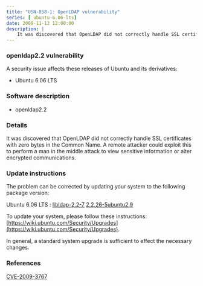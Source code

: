 ```yaml
---
title: "USN-858-1: OpenLDAP vulnerability"
series: [ ubuntu-6.06-lts]
date: 2009-11-12 12:00:00
description: |
    It was discovered that OpenLDAP did not correctly handle SSL certificates with zero bytes in the Common Name. A remote attacker could exploit this to perform a man in the middle attack to view sensitive information or alter encrypted communications. 
--- 
```

 
### openldap2.2 vulnerability

A security issue affects these releases of Ubuntu and its derivatives:

* Ubuntu 6.06 LTS

### Software description

* openldap2.2 

### Details

It was discovered that OpenLDAP did not correctly handle SSL certificates with zero bytes in the Common Name. A remote attacker could exploit this to perform a man in the middle attack to view sensitive information or alter encrypted communications. 

### Update instructions

The problem can be corrected by updating your system to the following package version:

Ubuntu 6.06 LTS
 : [libldap-2.2-7](https://launchpad.net/ubuntu/+source/openldap2.2) <span> [2.2.26-5ubuntu2.9](https://launchpad.net/ubuntu/+source/openldap2.2/2.2.26-5ubuntu2.9) </span> 

To update your system, please follow these instructions: [https://wiki.ubuntu.com/Security/Upgrades](https://wiki.ubuntu.com/Security/Upgrades).

In general, a standard system upgrade is sufficient to effect the necessary changes. 

### References

 [CVE-2009-3767](http://people.ubuntu.com/~ubuntu-security/cve/CVE-2009-3767)
 
